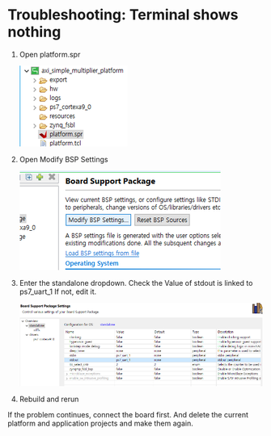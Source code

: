# Troubleshooting: Terminal shows nothing

1. Open platform.spr 

    ![Troubleshooting%20Terminal%20shows%20nothing%20c63dca91cb0e48d7b072dd1c72faf51e/Untitled.png](Troubleshooting%20Terminal%20shows%20nothing%20c63dca91cb0e48d7b072dd1c72faf51e/Untitled.png)

2. Open Modify BSP Settings

    ![Troubleshooting%20Terminal%20shows%20nothing%20c63dca91cb0e48d7b072dd1c72faf51e/Untitled%201.png](Troubleshooting%20Terminal%20shows%20nothing%20c63dca91cb0e48d7b072dd1c72faf51e/Untitled%201.png)

3. Enter the standalone dropdown. Check the Value of stdout is linked to ps7_uart_1
If not, edit it.

    ![Troubleshooting%20Terminal%20shows%20nothing%20c63dca91cb0e48d7b072dd1c72faf51e/Untitled%202.png](Troubleshooting%20Terminal%20shows%20nothing%20c63dca91cb0e48d7b072dd1c72faf51e/Untitled%202.png)

4. Rebuild and rerun

If the problem continues, connect the board first. And delete the current platform and application projects and make them again.